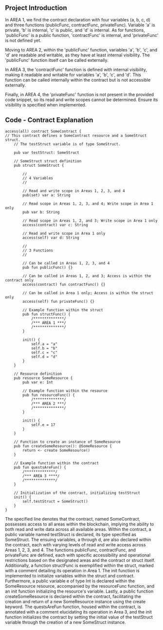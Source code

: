 ## Project Introduction 


In AREA 1, we find the contract declaration with four variables (a, b, c, d) and three functions (publicFunc, contractFunc, privateFunc). Variable 'a' is private, 'b' is internal, 'c' is public, and 'd' is internal. As for functions, 'publicFunc' is a public function, 'contractFunc' is internal, and 'privateFunc' is not defined yet.

Moving to AREA 2, within the 'publicFunc' function, variables 'a', 'b', 'c', and 'd' are readable and writable, as they have at least internal visibility. The 'publicFunc' function itself can be called externally.

In AREA 3, the 'contractFunc' function is defined with internal visibility, making it readable and writable for variables 'a', 'b', 'c', and 'd'. This function can be called internally within the contract but is not accessible externally.

Finally, in AREA 4, the 'privateFunc' function is not present in the provided code snippet, so its read and write scopes cannot be determined. Ensure its visibility is specified when implemented.



## Code - Contract Explanation 

```cadence
access(all) contract SomeContract {
// This contract defines a SomeContract resource and a SomeStruct struct.
    // The testStruct variable is of type SomeStruct.
    
    pub var testStruct: SomeStruct

    // SomeStruct struct definition
    pub struct SomeStruct {

        //
        // 4 Variables
        //

        // Read and write scope in Areas 1, 2, 3, and 4
        pub(set) var a: String

        // Read scope in Areas 1, 2, 3, and 4; Write scope in Area 1 only
        pub var b: String

        // Read scope in Areas 1, 2, and 3; Write scope in Area 1 only
        access(contract) var c: String

        // Read and write scope in Area 1 only
        access(self) var d: String

        //
        // 3 Functions
        //

        // Can be called in Areas 1, 2, 3, and 4
        pub fun publicFunc() {}

        // Can be called in Areas 1, 2, and 3; Access is within the contract only
        access(contract) fun contractFunc() {}

        // Can be called in Area 1 only; Access is within the struct only
        access(self) fun privateFunc() {}

        // Example function within the struct
        pub fun structFunc() {
            /**************/
            /*** AREA 1 ***/
            /**************/
        }

        init() {
            self.a = "a"
            self.b = "b"
            self.c = "c"
            self.d = "d"
        }
    }

    // Resource definition
    pub resource SomeResource {
        pub var e: Int

        // Example function within the resource
        pub fun resourceFunc() {
            /**************/
            /*** AREA 2 ***/
            /**************/
        }

        init() {
            self.e = 17
        }
    }

    // Function to create an instance of SomeResource
    pub fun createSomeResource(): @SomeResource {
        return <- create SomeResource()
    }

    // Example function within the contract
    pub fun questsAreFun() {
        /**************/
        /*** AREA 3 ****/
        /**************/
    }

    // Initialization of the contract, initializing testStruct
    init() {
        self.testStruct = SomeStruct()
    }
}
```


The specified line denotes that the contract, named SomeContract, possesses access to all areas within the blockchain, implying the ability to both read and write data across all available areas. Within the contract, a public variable named testStruct is declared, its type specified as SomeStruct. The ensuing variables, a through d, are also declared within the contract, each with varying levels of read and write access across Areas 1, 2, 3, and 4. The functions publicFunc, contractFunc, and privateFunc are defined, each with specific accessibility and operational restrictions based on the designated areas and the contract or struct itself. Additionally, a function structFunc is exemplified within the struct, marked with a comment detailing its operation in Area 1. The init function is implemented to initialize variables within the struct and contract. Furthermore, a public variable e of type Int is declared within the SomeResource resource, accompanied by the resourceFunc function, and an init function initializing the resource's variable. Lastly, a public function createSomeResource is declared within the contract, facilitating the creation and return of a new SomeResource instance using the create keyword. 
The questsAreFun function, housed within the contract, is annotated with a comment elucidating its operation in Area 3, and the init function initializes the contract by setting the initial value of the testStruct variable through the creation of a new SomeStruct instance.



